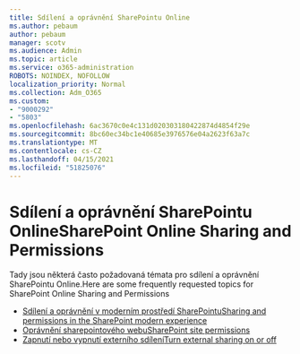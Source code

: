```yaml
---
title: Sdílení a oprávnění SharePointu Online
ms.author: pebaum
author: pebaum
manager: scotv
ms.audience: Admin
ms.topic: article
ms.service: o365-administration
ROBOTS: NOINDEX, NOFOLLOW
localization_priority: Normal
ms.collection: Adm_O365
ms.custom:
- "9000292"
- "5803"
ms.openlocfilehash: 6ac3670c0e4c131d020303180422874d4854f29e
ms.sourcegitcommit: 8bc60ec34bc1e40685e3976576e04a2623f63a7c
ms.translationtype: MT
ms.contentlocale: cs-CZ
ms.lasthandoff: 04/15/2021
ms.locfileid: "51825076"
---
```

# <a name="sharepoint-online-sharing-and-permissions"></a><span data-ttu-id="8483e-102">Sdílení a oprávnění SharePointu Online</span><span class="sxs-lookup"><span data-stu-id="8483e-102">SharePoint Online Sharing and Permissions</span></span>

<span data-ttu-id="8483e-103">Tady jsou některá často požadovaná témata pro sdílení a oprávnění SharePointu Online.</span><span class="sxs-lookup"><span data-stu-id="8483e-103">Here are some frequently requested topics for SharePoint Online Sharing and Permissions</span></span>

- [<span data-ttu-id="8483e-104">Sdílení a oprávnění v moderním prostředí SharePointu</span><span class="sxs-lookup"><span data-stu-id="8483e-104">Sharing and permissions in the SharePoint modern experience</span></span>](https://docs.microsoft.com/sharepoint/modern-experience-sharing-permissions)
- [<span data-ttu-id="8483e-105">Oprávnění sharepointového webu</span><span class="sxs-lookup"><span data-stu-id="8483e-105">SharePoint site permissions</span></span>](https://docs.microsoft.com/sharepoint/customize-sharepoint-site-permissions)
- [<span data-ttu-id="8483e-106">Zapnutí nebo vypnutí externího sdílení</span><span class="sxs-lookup"><span data-stu-id="8483e-106">Turn external sharing on or off</span></span>](https://docs.microsoft.com/sharepoint/turn-external-sharing-on-or-off)